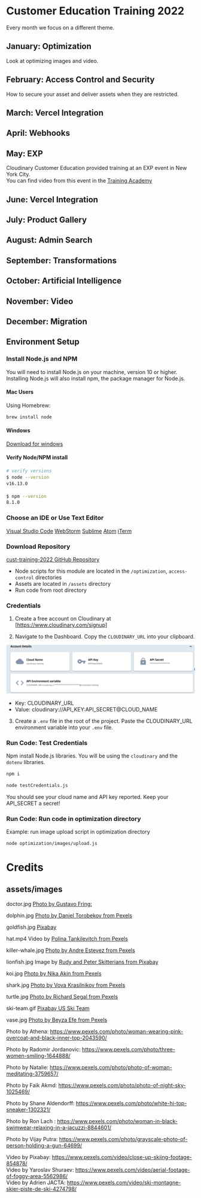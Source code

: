 # Customer Education Training 2022

Every month we focus on a different theme.

## January: Optimization

Look at optimizing images and video.

## February: Access Control and Security

How to secure your asset and deliver assets when they are restricted.

## March: Vercel Integration

## April: Webhooks


## May: EXP

Cloudinary Customer Education provided training at an EXP event in New York City.  
You can find video from this event in the [Training Academy](https://training.cloudinary.com)


## June: Vercel Integration

## July: Product Gallery

## August: Admin Search

## September: Transformations

## October: Artificial Intelligence

## November: Video  

## December: Migration

## Environment Setup

### Install Node.js and NPM
You will need to install Node.js on your machine, version 10 or higher.
 Installing Node.js will also install npm, the package manager for Node.js.

#### Mac Users
Using Homebrew:

```bash
brew install node
```

#### Windows
[Download for windows](https://nodejs.org/en/download/)

#### Verify Node/NPM install

```bash
# verify versions
$ node --version
v16.13.0

$ npm --version
8.1.0
```

### Choose an IDE or Use Text Editor

[Visual Studio Code](https://code.visualstudio.com/download)
[WebStorm](https://www.jetbrains.com/webstorm/)
[Sublime](https://www.sublimetext.com/)
[Atom](https://atom.io/)
[iTerm](https://iterm2.com/)

### Download Repository

[cust-training-2022 GitHub Repository](https://github.com/cloudinary-training/cust-training-2022)

- Node scripts for this module are located in the  `/optimization`, `access-control` directories
- Assets are located in `/assets` directory
- Run code from root directory 

### Credentials

1. Create a free account on Cloudinary at [https://www.cloudinary.com/signup]

2. Navigate to the Dashboard. Copy the `CLOUDINARY_URL` into your clipboard.

![Dashboard](./assets/env_variable.png)

- Key: CLOUDINARY_URL
- Value: cloudinary://API_KEY:API_SECRET@CLOUD_NAME


3. Create a `.env` file in the root of the project. Paste the CLOUDINARY_URL environment variable into your `.env` file.

### Run Code: Test Credentials

Npm install Node.js libraries. You will be using the `cloudinary` and the `dotenv` libraries.

```bash
npm i
```

```bash
node testCredentials.js
```
You should see your cloud name and API key reported.  Keep your API_SECRET a secret!

### Run Code: Run code in optimization directory
Example: run image upload script in optimization directory

```bash
node optimization/images/upload.js
```



# Credits 

## assets/images  


doctor.jpg [Photo by Gustavo Fring:](https://www.pexels.com/photo/crop-doctor-in-medical-uniform-with-stethoscope-standing-in-clinic-corridor-4173251/)

dolphin.jpg [Photo by Daniel Torobekov from Pexels](https://www.pexels.com/photo/lonely-dolphin-in-blue-water-4886378/)

goldfish.jpg [Pixabay](https://pixabay.com/photos/goldfish-carp-fish-1900832/)  

hat.mp4 Video by [Polina Tankilevitch from Pexels](https://www.pexels.com/video/woman-fitting-clothes-in-front-of-a-mirror-5585950/)
 
killer-whale.jpg  [Photo by Andre Estevez from Pexels](https://www.pexels.com/photo/grayscale-photo-of-body-of-water-3309865/)  

lionfish.jpg Image by [Rudy and Peter Skitterians from Pixabay](https://pixabay.com/users/skitterphoto-324082)

koi.jpg  [Photo by Nika Akin from Pexels](https://pixabay.com/photos/koi-fish-minimal-minimalistic-in-4543131/)

shark.jpg  [Photo by Vova Krasilnikov from Pexels](https://www.pexels.com/photo/big-shark-underwater-2747248/)

turtle.jpg [Photo by Richard Segal from Pexels](https://www.pexels.com/photo/black-and-white-turtle-1618606/)

ski-team.gif [Pixabay US Ski Team](https://media.giphy.com/media/CC3HbQ6poN4XVLqzqT/giphy.gif)  
 
vase.jpg [Photo by Beyza Efe from Pexels](https://www.pexels.com/photo/clay-vase-with-bunch-of-wheat-8549835/)  
 
Photo by Athena: https://www.pexels.com/photo/woman-wearing-pink-overcoat-and-black-inner-top-2043590/  

Photo by Radomir Jordanovic: https://www.pexels.com/photo/three-women-smiling-1644888/     

Photo by Natalie: https://www.pexels.com/photo/photo-of-woman-meditating-3759657/  

Photo by Faik  Akmd: https://www.pexels.com/photo/photo-of-night-sky-1025469/    

Photo by Shane Aldendorff: https://www.pexels.com/photo/white-hi-top-sneaker-1302321/  
  
Photo by Ron Lach : https://www.pexels.com/photo/woman-in-black-swimwear-relaxing-in-a-jacuzzi-8844601/    

Photo by Vijay Putra: https://www.pexels.com/photo/grayscale-photo-of-person-holding-a-gun-64699/  

Video by Pixabay: https://www.pexels.com/video/close-up-skiing-footage-854878/   
Video by Yaroslav Shuraev: https://www.pexels.com/video/aerial-footage-of-foggy-area-5562986/   
Video by Adrien JACTA: https://www.pexels.com/video/ski-montagne-skier-piste-de-ski-4274798/
